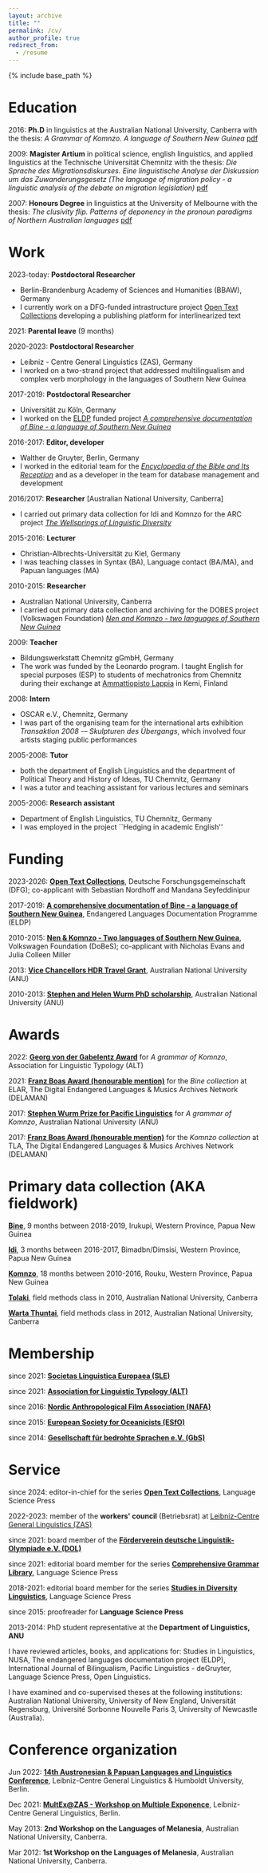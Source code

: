 ```yaml
---
layout: archive
title: ""
permalink: /cv/
author_profile: true
redirect_from:
  - /resume
---
```


{% include base_path %}

Education
======
2016: **Ph.D** in linguistics at the Australian National University, Canberra with the thesis: *A Grammar of Komnzo. A language of Southern New Guinea* [pdf](https://doi.org/10.25911/5d778a5c79763)

2009: **Magister Artium** in political science, english linguistics, and applied linguistics at the Technische Universität Chemnitz with the thesis: *Die Sprache des Migrationsdiskurses. Eine linguistische Analyse der Diskussion um das Zuwanderungsgesetz (The language of migration policy - a linguistic analysis of the debate on migration legislation)* [pdf](/files/döhler2009.pdf)

2007: **Honours Degree** in linguistics at the University of Melbourne with the thesis: *The clusivity flip. Patterns of deponency in the pronoun paradigms of Northern Australian languages* [pdf](/files/döhler2006.pdf)

Work
======

2023-today: **Postdoctoral Researcher**
* Berlin-Brandenburg Academy of Sciences and Humanities (BBAW), Germany
* I currently work on a DFG-funded intrastructure project [Open Text Collections](opentextcollections.github.io) developing a publishing platform for interlinearized text

2021: **Parental leave** (9 months)

2020-2023: **Postdoctoral Researcher**
* Leibniz - Centre General Linguistics (ZAS), Germany
* I worked on a two-strand project that addressed multilingualism and complex verb morphology in the languages of Southern New Guinea

2017-2019: **Postdoctoral Researcher**
* Universität zu Köln, Germany
* I worked on the [ELDP](https://www.eldp.net/) funded project [*A comprehensive documentation of Bine - a language of Southern New Guinea*](https://www.elararchive.org/dk0471)

2016-2017: **Editor, developer**
* Walther de Gruyter, Berlin, Germany
* I worked in the editorial team for the [*Encyclopedia of the Bible and Its Reception*](https://www.degruyter.com/database/ebr/html) and as a developer in the team for database management and development

2016/2017: **Researcher**
[Australian National University, Canberra]
* I carried out primary data collection for Idi and Komnzo for the ARC project [*The Wellsprings of Linguistic Diversity*](https://researchportalplus.anu.edu.au/en/projects/the-wellsprings-of-linguistics-diversity)

2015-2016: **Lecturer**
* Christian-Albrechts-Universität zu Kiel, Germany
* I was teaching classes in Syntax (BA), Language contact (BA/MA), and Papuan languages (MA)

2010-2015: **Researcher**
* Australian National University, Canberra
* I carried out primary data collection and archiving for the DOBES project (Volkswagen Foundation) [*Nen and Komnzo - two languages of Southern New Guinea*](https://dobes.mpi.nl/projects/morehead/)

2009: **Teacher**
* Bildungswerkstatt Chemnitz gGmbH, Germany
* The work was funded by the Leonardo program. I taught English for special purposes (ESP) to students of mechatronics from Chemnitz during their exchange at [Ammattiopisto Lappia](https://www.lappia.fi/) in Kemi, Finland

2008: **Intern**
* OSCAR e.V., Chemnitz, Germany
* I was part of the organising team for the international arts exhibition *Transaktion 2008 -– Skulpturen des Übergangs*, which involved four artists staging public performances

2005-2008: **Tutor** 
* both the department of English Linguistics and the department of Political Theory and History of Ideas, TU Chemnitz, Germany
* I was a tutor and teaching assistant for various lectures and seminars

2005-2006: **Research assistant** 
* Department of English Linguistics, TU Chemnitz, Germany
* I was employed in the project ``Hedging in academic English''
	
Funding
====

2023-2026: **[Open Text Collections](https://www.bbaw.de/forschung/open-text-collections)**, Deutsche Forschungsgemeinschaft (DFG); co-applicant with Sebastian Nordhoff and Mandana Seyfeddinipur

2017-2019: **[A comprehensive documentation of Bine - a language of Southern New Guinea](https://www.elararchive.org/dk0471)**, Endangered Languages Documentation Programme (ELDP)

2010-2015: **[Nen & Komnzo - Two languages of Southern New Guinea](https://portal.volkswagenstiftung.de/search/projectPDF.do?projectId=8476)**, Volkswagen Foundation (DoBeS); co-applicant with Nicholas Evans and Julia Colleen Miller

2013: **[Vice Chancellors HDR Travel Grant](https://study.anu.edu.au/scholarships/find-scholarship/vice-chancellors-hdr-travel-grants)**, Australian National University (ANU)

2010-2013: **[Stephen and Helen Wurm PhD scholarship](https://study.anu.edu.au/scholarships/find-scholarship/stephen-helen-wurm-phd-scholarship-asia-pacific-linguistics)**, Australian National University (ANU)

Awards
====

2022: **[Georg von der Gabelentz Award](https://linguistic-typology.org/georg-von-der-gabelentz-award)** for *A grammar of Komnzo*, Association for Linguistic Typology (ALT)

2021: **[Franz Boas Award (honourable mention)](https://www.delaman.org/news/sonja-riesberg-receives-first-delaman-franz-boas-award/)** for the *Bine collection* at ELAR, The Digital Endangered Languages & Musics Archives Network (DELAMAN)

2017: **[Stephen Wurm Prize for Pacific Linguistics](https://www.anu.edu.au/students/program-administration/prizes/stephen-wurm-graduate-prize-for-pacific-linguistic-studies)** for *A grammar of Komnzo*, Australian National University (ANU)

2017: **[Franz Boas Award (honourable mention)](https://www.delaman.org/news/2021-delaman-award-goes-to-karolina-grzech/)** for the *Komnzo collection* at TLA, The Digital Endangered Languages & Musics Archives Network (DELAMAN)

Primary data collection (AKA fieldwork)
====

[**Bine**](https://glottolog.org/resource/languoid/id/bine1240), 9 months between 2018-2019, Irukupi, Western Province, Papua New Guinea

[**Idi**](https://glottolog.org/resource/languoid/id/idii1243), 3 months between 2016-2017, Bimadbn/Dimsisi, Western Province, Papua New Guinea

[**Komnzo**](https://glottolog.org/resource/languoid/id/wara1294), 18 months between 2010-2016, Rouku, Western Province, Papua New Guinea

[**Tolaki**](https://glottolog.org/resource/languoid/id/tola1247), field methods class in 2010, Australian National University, Canberra

[**Warta Thuntai**](https://glottolog.org/resource/languoid/id/gunt1241), field methods class in 2012, Australian National University, Canberra

Membership
====

since 2021: [**Societas Linguistica Europaea (SLE)**](https://societaslinguistica.eu/)

since 2021: [**Association for Linguistic Typology (ALT)**](https://linguistic-typology.org/)

since 2016: [**Nordic Anthropological Film Association (NAFA)**](https://nafafilm.org/?q=news)

since 2015: [**European Society for Oceanicists (ESfO)**](http://esfo-org.eu/)

since 2014: [**Gesellschaft für bedrohte Sprachen e.V. (GbS)**](https://gbs.uni-koeln.de/)

Service
====

since 2024: editor-in-chief for the series [**Open Text Collections**](https://langsci-press.org/catalog/series/otc), Language Science Press

2022-2023: member of the **workers' council** (Betriebsrat) at [Leibniz-Centre General Linguistics (ZAS)](https://www.leibniz-zas.de/en/)

since 2021: board member of the [**Förderverein deutsche Linguistik-Olympiade e.V. (DOL)**](https://linguistikolympiade.de/)

since 2021: editorial board member for the series [**Comprehensive Grammar Library**](https://langsci-press.org/catalog/series/cogl), Language Science Press

2018-2021: editorial board member for the series [**Studies in Diversity Linguistics**](https://langsci-press.org/catalog/series/sidl), Language Science Press

since 2015: proofreader for **Language Science Press**

2013-2014: PhD student representative at the **Department of Linguistics, ANU** 

I have reviewed articles, books, and applications for: Studies in Linguistics, NUSA, The endangered languages documentation project (ELDP), International Journal of Bilingualism, Pacific Linguistics - deGruyter, Language Science Press, Open Linguistics.

I have examined and co-supervised theses at the following institutions: Australian National University, University of New England, Universität Regensburg, Université Sorbonne Nouvelle Paris 3, University of Newcastle (Australia).

Conference organization
====

Jun 2022: **[14th Austronesian & Papuan Languages and Linguistics Conference](https://sites.google.com/view/apll14-conference/)**, Leibniz-Centre General Linguistics & Humboldt University, Berlin.

Dec 2021: **[MultEx@ZAS - Workshop on Multiple Exponence](https://sites.google.com/view/multexzas/home)**, Leibniz-Centre General Linguistics, Berlin.

May 2013: **2nd Workshop on the Languages of Melanesia**, Australian National University, Canberra.

Mar 2012: **1st Workshop on the Languages of Melanesia**, Australian National University, Canberra.